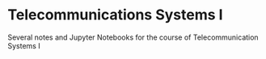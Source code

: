 # Telecommunications Systems I

Several notes and Jupyter Notebooks for the course of Telecommunication Systems I
